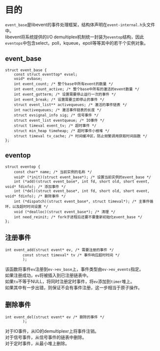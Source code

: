 # 目的
`event_base`是libevent的事件处理框架，结构体声明在`event-internal.h`头文件中。  
libevent将系统提供的I/O demultiplex机制统一封装为`eventop`结构，因此`eventops`中包含select，poll，kqueue，epoll等等其中的若干个实例对象。  

## event\_base
	struct event_base {
		const struct eventtop* evsel;
		void* evbase;
		int event_count; /* 整个base中所有event的数量 */
		int event_count_active; /* 整个base中所有的激活的event数量 */
		int event_gotterm; /* 设置需要停止运行一次的事件 */
		int event_break; /* 设置需要立即停止的事件 */
		struct event_list** activequeues; /* 激活的事件链表 */
		int nactivequeues; /* 激活事件链表的长度 */
		struct evsignal_info sig; /* 信号事件 */
		struct event_list eventqueue; /* IO事件 */
		struct timeval event_tv; /* 超时事件 */
		struct min_heap timeheap; /* 超时事件小根堆 */
		struct timeval tv_cache; /* 时间缓冲区，防止频繁调用获取时间函数 */
	};

## eventop
	struct eventop {
		const char* name; /* 当前实例的名称 */
		void* (*init)(struct event_base*); /* 设置当前实例的event_base */
		int (*add)(struct event_base*, int fd, short old, short event, void* fdinfo); /* 添加事件 */
		int (*del)(struct event_base*, int fd, short old, short event, void* fdinfo); /* 删除事件 */
		int (*dispatch)(struct event_base*, struct timeval*); /* 主事件循环，以及超时时间设置 */
		void (*dealloc)(struct event_base*); /* 清理 */
		int need_reinit; /* fork子进程后还要不要重新初始化event_base */
	};

## 注册事件
	int event_add(struct event* ev, /* 需要注册的事件 */
			const struct timeval* tv /* 事件响应超时时间 */
			);

该函数将事件`ev`注册到`ev->ev_base`上，事件类型由`ev->ev_events`指定。  
如果注册成功，`ev`将被插入到已注册链表中。  
如果`tv`不等于NULL，将同时注册定时事件，将`ev`添加到`timer`堆上。  
如果其中有一步出错，则保证不会有事件注册，这一步相当于原子操作。  

## 删除事件
	int event_del(struct event* ev /* 删除的事件 */
			);

对于IO事件，从IO的demultiplexr上将事件注销。  
对于信号事件，从信号事件的链表中删除。  
对于定时事件，从最小堆上删除。



